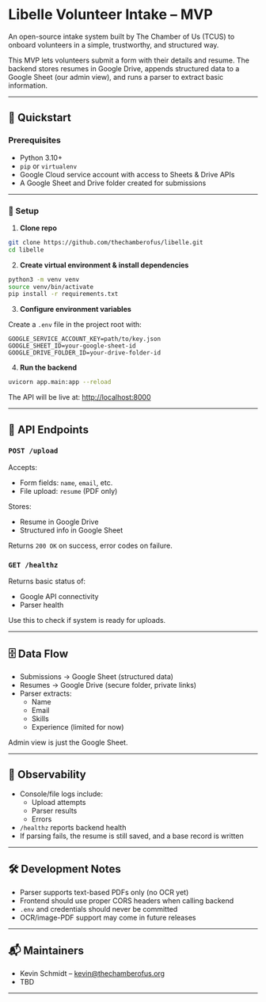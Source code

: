 # Libelle Volunteer Intake – MVP

An open-source intake system built by The Chamber of Us (TCUS) to onboard volunteers in a simple, trustworthy, and structured way.

This MVP lets volunteers submit a form with their details and resume. The backend stores resumes in Google Drive, appends structured data to a Google Sheet (our admin view), and runs a parser to extract basic information.

---

## 🚀 Quickstart

### Prerequisites
- Python 3.10+
- `pip` or `virtualenv`
- Google Cloud service account with access to Sheets & Drive APIs
- A Google Sheet and Drive folder created for submissions

---

### 🔧 Setup

1. **Clone repo**
```bash
git clone https://github.com/thechamberofus/libelle.git
cd libelle
```

2. **Create virtual environment & install dependencies**
```bash
python3 -m venv venv
source venv/bin/activate
pip install -r requirements.txt
```

3. **Configure environment variables**

Create a `.env` file in the project root with:
```
GOOGLE_SERVICE_ACCOUNT_KEY=path/to/key.json
GOOGLE_SHEET_ID=your-google-sheet-id
GOOGLE_DRIVE_FOLDER_ID=your-drive-folder-id
```

4. **Run the backend**
```bash
uvicorn app.main:app --reload
```

The API will be live at: [http://localhost:8000](http://localhost:8000)

---

## 📡 API Endpoints

### `POST /upload`
Accepts:
- Form fields: `name`, `email`, etc.
- File upload: `resume` (PDF only)

Stores:
- Resume in Google Drive
- Structured info in Google Sheet

Returns `200 OK` on success, error codes on failure.

### `GET /healthz`
Returns basic status of:
- Google API connectivity
- Parser health

Use this to check if system is ready for uploads.

---

## 🗄️ Data Flow

- Submissions → Google Sheet (structured data)
- Resumes → Google Drive (secure folder, private links)
- Parser extracts:
  - Name
  - Email
  - Skills
  - Experience (limited for now)

Admin view is just the Google Sheet.

---

## 🔎 Observability

- Console/file logs include:
  - Upload attempts
  - Parser results
  - Errors
- `/healthz` reports backend health
- If parsing fails, the resume is still saved, and a base record is written

---

## 🛠️ Development Notes

- Parser supports text-based PDFs only (no OCR yet)
- Frontend should use proper CORS headers when calling backend
- `.env` and credentials should never be committed
- OCR/image-PDF support may come in future releases

---

## 📬 Maintainers

- Kevin Schmidt – kevin@thechamberofus.org
- TBD

---
